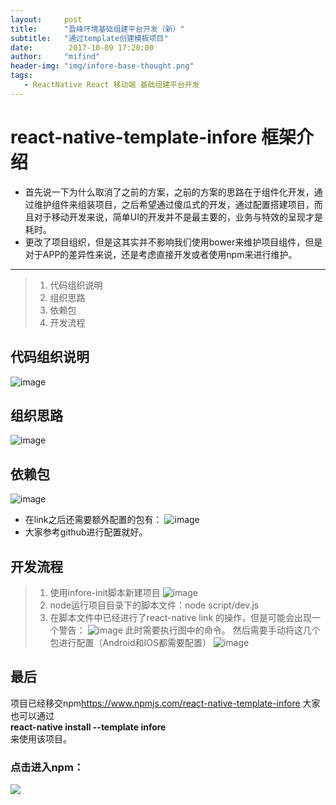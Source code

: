 ```yaml
---
layout:     post
title:      "盈峰环境基础组建平台开发（新）"
subtitle:   "通过template创建模板项目"
date:        2017-10-09 17:20:00
author:     "mifind"
header-img: "img/infore-base-thought.png"
tags:
   - ReactNative React 移动端 基础组建平台开发
---
```


# react-native-template-infore 框架介绍

* 首先说一下为什么取消了之前的方案，之前的方案的思路在于组件化开发，通过维护组件来组装项目，之后希望通过傻瓜式的开发，通过配置搭建项目，而且对于移动开发来说，简单UI的开发并不是最主要的，业务与特效的呈现才是耗时。
* 更改了项目组织，但是这其实并不影响我们使用bower来维护项目组件，但是对于APP的差异性来说，还是考虑直接开发或者使用npm来进行维护。

------

> 1. 代码组织说明
> 2. 组织思路
> 3. 依赖包
> 4. 开发流程

## 代码组织说明
![image](https://github.com/MIFind/rn-template-infore/blob/master/image/r1.png)
## 组织思路
![image](https://github.com/MIFind/rn-template-infore/blob/master/image/r2.png)
## 依赖包
![image](https://github.com/MIFind/rn-template-infore/blob/master/image/r3.png)
* 在link之后还需要额外配置的包有：
![image](https://github.com/MIFind/rn-template-infore/blob/master/image/r4.png)
* 大家参考github进行配置就好。

## 开发流程
> 1. 使用infore-init脚本新建项目
![image](https://github.com/MIFind/rn-template-infore/blob/master/image/r5.png)
> 2. node运行项目目录下的脚本文件：node script/dev.js
> 3. 在脚本文件中已经进行了react-native link 的操作，但是可能会出现一个警告：
![image](https://github.com/MIFind/rn-template-infore/blob/master/image/r6.png)
此时需要执行图中的命令。
> 然后需要手动将这几个包进行配置（Android和IOS都需要配置）
![image](https://github.com/MIFind/rn-template-infore/blob/master/image/r7.png)

## 最后
项目已经移交npm<link>https://www.npmjs.com/react-native-template-infore</link>
大家也可以通过<br>
<strong>react-native install --template infore </strong><br>
来使用该项目。

### 点击进入npm：
<a href="https://nodei.co/npm/react-native-template-infore/"><img src="https://nodei.co/npm/react-native-template-infore.png?downloads=true&downloadRank=true&stars=true"></a>



